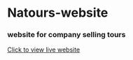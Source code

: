# Natours-website
### website for company selling tours
[Click to view live website](https://natours-website-7u9j.onrender.com)

